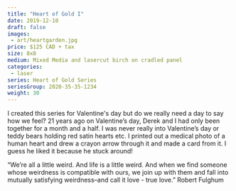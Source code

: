 ```yaml
---
title: "Heart of Gold I"
date: 2019-12-10
draft: false
images:
 - art/heartgarden.jpg
price: $125 CAD + tax
size: 8x8 
medium: Mixed Media and lasercut birch on cradled panel
categories:
 - laser
series: Heart of Gold Series
seriesGroup: 2020-35-35-1234
weight: 30
---
```


I created this series for Valentine's day but do we really need a day to say how we feel? 21 years ago on Valentine’s day, Derek and I had only been together for a month and a half. I was never really into Valentine’s day or teddy bears holding red satin hearts etc. I printed out a medical photo of a human heart and drew a crayon arrow through it and made a card from it.  I guess he liked it because he stuck around!  

“We’re all a little weird. And life is a little weird. And when we find someone whose weirdness is compatible with ours, we join up with them and fall into mutually satisfying weirdness–and call it love - true love.”
Robert Fulghum